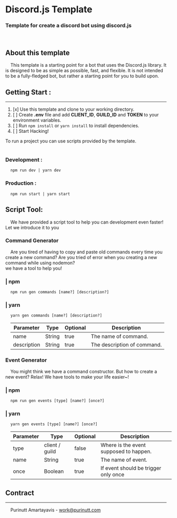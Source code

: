 # Discord.js Template
### Template for create a discord bot using discord.js
<br />

## About this template
<p style="text-indent:1rem">
This template is a starting point for a bot that uses the Discord.js library. It is designed to be as simple as possible, fast, and flexible. It is not intended to be a fully-fledged bot, but rather a starting point for you to build upon.
</p>

## Getting Start :
<hr>
<ol>
	<li>[x] Use this template and clone to your working directory.</li>
	<li>[ ] Create <b>.env</b> file and add <b>CLIENT_ID</b>, <b>GUILD_ID</b> and <b>TOKEN</b> to your environment variables.</li>
	<li>[ ] Run <code>npm install</code> or <code>yarn install</code> to install dependencies.</li>
	<li>[ ] Start Hacking!</li>
</ol>
To run a project you can use scripts provided by the template.
<br />
<br />

### <b>Development :</b>
<pre style="margin:1rem"><code>npm run dev | yarn dev</code></pre>

### <b>Production :</b>
<pre style="margin:1rem"><code>npm run start | yarn start</code></pre>

## Script Tool:
<p style="text-indent:1rem">We have provided a script tool to help you can development even faster! Let we introduce it to you</p>

### Command Generator
<p style="text-indent:1rem">Are you tired of having to copy and paste old commands every time you create a new command? Are you tried of error when you creating a new command while using nodemon? <br />
we have a tool to help you!</p>
</p>

### <b>| npm</b>
<pre style="margin:1rem"><code>npm run gen commands [name?] [description?]</code></pre>
### <b>| yarn</b>
<pre style="margin:1rem"><code>yarn gen commands [name?] [description?]</code></pre>
<p style="text-indent:1rem"> 
</p>
<table style="margin:1rem">
<thead>
  <tr>
    <th>Parameter</th>
    <th>Type</th>
    <th>Optional</th>
    <th>Description</th>
  </tr>
</thead>
<tbody>
  <tr>
    <td>name</td>
    <td>String</td>
    <td>true</td>
    <td>The name of command.</td>
  </tr>
  <tr>
    <td>description</td>
    <td>String</td>
    <td>true</td>
    <td>The description of command.</td>
  </tr>
</tbody>
</table>

### Event Generator
<p style="text-indent:1rem">You might think we have a command constructor. But how to create a new event? Relax! We have tools to make your life easier~!</p>

### <b>| npm</b>
<pre style="margin:1rem"><code>npm run gen events [type] [name?] [once?]</code></pre>
### <b>| yarn</b>
<pre style="margin:1rem"><code>yarn gen events [type] [name?] [once?]</code></pre>
<p style="text-indent:1rem"> 
</p>
<table style="margin:1rem">
<thead>
  <tr>
    <th>Parameter</th>
    <th>Type</th>
    <th>Optional</th>
    <th>Description</th>
  </tr>
</thead>
<tbody>
  <tr>
    <td>type</td>
    <td>client / guild</td>
    <td>false</td>
    <td>Where is the event supposed to happen.</td>
  </tr>
  <tr>
	<td>name</td>
	<td>String</td>
	<td>true</td>
	<td>The name of event.</td>
  <tr>
    <td>once</td>
    <td>Boolean</td>
    <td>true</td>
    <td>If event should be trigger only once</td>
  </tr>
</tbody>
</table>

## Contract
<hr>
<p style="text-indent:1rem"> Purinutt Amartayavis - <a href="mailto:work@purinutt.com">work@purinutt.com</a></p>
